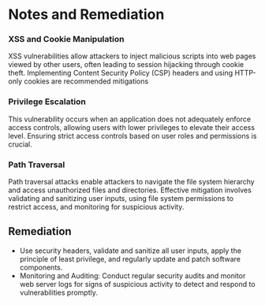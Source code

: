 # Notes and Remediation

### XSS and Cookie Manipulation

XSS vulnerabilities allow attackers to inject malicious scripts into web pages viewed by other users, often leading to session hijacking through cookie theft. Implementing Content Security Policy (CSP) headers and using HTTP-only cookies are recommended mitigations

### Privilege Escalation

This vulnerability occurs when an application does not adequately enforce access controls, allowing users with lower privileges to elevate their access level. Ensuring strict access controls based on user roles and permissions is crucial.

### Path Traversal

Path traversal attacks enable attackers to navigate the file system hierarchy and access unauthorized files and directories. Effective mitigation involves validating and sanitizing user inputs, using file system permissions to restrict access, and monitoring for suspicious activity.

## Remediation

* Use security headers, validate and sanitize all user inputs, apply the principle of least privilege, and regularly update and patch software components.
* Monitoring and Auditing: Conduct regular security audits and monitor web server logs for signs of suspicious activity to detect and respond to vulnerabilities promptly.